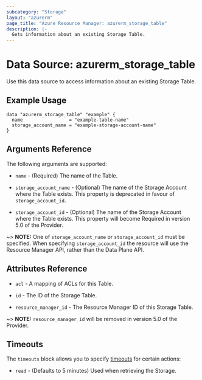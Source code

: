 ```yaml
---
subcategory: "Storage"
layout: "azurerm"
page_title: "Azure Resource Manager: azurerm_storage_table"
description: |-
  Gets information about an existing Storage Table.
---
```


# Data Source: azurerm_storage_table

Use this data source to access information about an existing Storage Table.

## Example Usage

```hcl
data "azurerm_storage_table" "example" {
  name                 = "example-table-name"
  storage_account_name = "example-storage-account-name"
}
```

## Arguments Reference

The following arguments are supported:

* `name` - (Required) The name of the Table.

* `storage_account_name` - (Optional) The name of the Storage Account where the Table exists. This property is deprecated in favour of `storage_account_id`.

* `storage_account_id` - (Optional) The name of the Storage Account where the Table exists. This property will become Required in version 5.0 of the Provider.

~> **NOTE:** One of `storage_account_name` or `storage_account_id` must be specified. When specifying `storage_account_id` the resource will use the Resource Manager API, rather than the Data Plane API.

## Attributes Reference

* `acl` - A mapping of ACLs for this Table.

* `id` - The ID of the Storage Table.

* `resource_manager_id` - The Resource Manager ID of this Storage Table.

~> **NOTE:** `resource_manager_id` will be removed in version 5.0 of the Provider.

## Timeouts

The `timeouts` block allows you to specify [timeouts](https://www.terraform.io/language/resources/syntax#operation-timeouts) for certain actions:

* `read` - (Defaults to 5 minutes) Used when retrieving the Storage.
